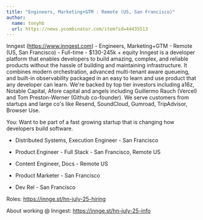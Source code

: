 ```yaml
---
title: "Engineers, Marketing+GTM : Remote (US, San Francisco)"
author:
  name: tonyhb
  url: https://news.ycombinator.com/item?id=44435513
---
```


<JobNavigation />

Inngest (<a href="https:&#x2F;&#x2F;www.inngest.com" rel="nofollow">https:&#x2F;&#x2F;www.inngest.com</a>) - Engineers, Marketing+GTM - Remote (US, San Francisco) - Full-time - $130-245k + equity Inngest is a developer platform that enables developers to build amazing, complex, and reliable products without the hassle of building and maintaining infrastructure. It combines modern orchestration, advanced multi-tenant aware queueing, and built-in observability packaged in an easy to learn and use product that any developer can learn.
We&#x27;re backed by top tier investors including a16z, Notable Capital, Afore capital and angels including Guillermo Rauch (Vercel) and Tom Preston-Werner (Github co-founder). We serve customers from startups and large co&#x27;s like Resend, SoundCloud, Gumroad, TripAdvisor, Browser Use.

You: Want to be part of a fast growing startup that is changing how developers build software.

- Distributed Systems, Execution Engineer - San Francisco

- Product Engineer - Full Stack - San Francisco, Remote US

- Content Engineer, Docs - Remote US

- Product Marketer - San Francisco

- Dev Rel - San Francisco

Roles: <a href="https:&#x2F;&#x2F;innge.st&#x2F;hn-july-25-hiring" rel="nofollow">https:&#x2F;&#x2F;innge.st&#x2F;hn-july-25-hiring</a>

About working @ Inngest: <a href="https:&#x2F;&#x2F;innge.st&#x2F;hn-july-25-info" rel="nofollow">https:&#x2F;&#x2F;innge.st&#x2F;hn-july-25-info</a>
<JobApplication />
